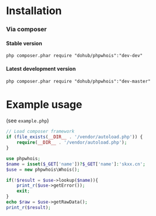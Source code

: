 # Installation

### Via composer

#### Stable version

`php composer.phar require "dohub/phpwhois":"dev-dev"`

#### Latest development version

`php composer.phar require "dohub/phpwhois":"dev-master"`


# Example usage

(see `example.php`)
```php
// Load composer framework
if (file_exists(__DIR__ . '/vendor/autoload.php')) {
    require(__DIR__ . '/vendor/autoload.php');
}

use phpwhois;
$name = isset($_GET['name'])?$_GET['name']:'skxx.cn';
$use = new phpwhois\Whois();

if(!$result = $use->lookup($name)){
    print_r($use->getError());
    exit;
}
echo $raw = $use->getRawData();
print_r($result);
```
